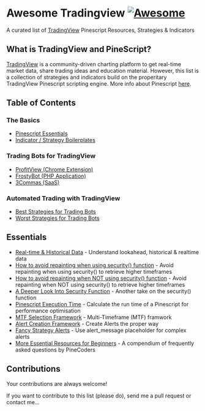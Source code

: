 # Awesome Tradingview [![Awesome](https://cdn.rawgit.com/sindresorhus/awesome/d7305f38d29fed78fa85652e3a63e154dd8e8829/media/badge.svg)](https://github.com/jtoy/awesome)
A curated list of [TradingView](https://www.tradingview.com/gopro/?share_your_love=nilux) Pinescript Resources, Strategies & Indicators

## What is TradingView and PineScript?

[TradingView](https://www.tradingview.com/gopro/?share_your_love=nilux) is a community-driven charting platform to get real-time market data, share trading ideas and education material.
However, this list is a collection of strategies and indicators build on the properitary TradingView Pinescript scripting engine.
More info about Pinescript [here](https://www.tradingview.com/pine-script-docs/en/v4/Introduction.html).

## Table of Contents

<!-- MarkdownTOC depth=4 -->
### The Basics
- [Pinescript Essentials](#github-essentials)
- [Indicator / Strategy Boilerplates](#github-frameworks)
### Trading Bots for TradingView
- [ProfitView (Chrome Extension)](#github-frameworks)
- [FrostyBot (PHP Application)](#github-frameworks)
- [3Commas (SaaS)](#github-frameworks)
### Automated Trading with TradingView
- [Best Strategies for Trading Bots](#github-functions)
- [Worst Strategies for Trading Bots](#github-functions)
<!-- /MarkdownTOC -->

<a name="github-essentials" />

## Essentials

* [Real-time & Historical Data](https://backtest-rookies.com/2017/06/23/tradingview-understanding-lookahead-historical-realtime-data/) - Understand lookahead, historical & realtime data
* [How to avoid repainting when using security() function](https://www.tradingview.com/script/cyPWY96u-How-to-avoid-repainting-when-using-security-PineCoders-FAQ/) - Avoid repainting when using security() to retrieve higher timeframes
* [How to avoid repainting when NOT using security() function](https://www.tradingview.com/script/s8kWs84i-How-to-avoid-repainting-when-NOT-using-security/) - Avoid repainting when NOT using security() to retrieve higher timeframes
* [A Deeper Look Into Security Function](https://docs.google.com/document/d/1HBoJVjb2wDpLnzKOlZalyFPXlUGMeMGVzZNzBTpv8cU/edit/) - Another take on the security() function
* [Pinescript Execution Time](https://www.tradingview.com/script/rRmrkRDr-Script-Stopwatch-PineCoders-FAQ/) - Calculate the run time of a Pinescript for performance optimisation
* [MTF Selection Framework](https://www.tradingview.com/script/90mqACUV-MTF-Selection-Framework-PineCoders-FAQ/) - Multi-Timeframe (MTF) framwork
* [Alert Creation Framework](https://www.tradingview.com/script/JpDlXzdD-Alert-Creation-Framework-PineCoders-FAQ/) - Create Alerts the proper way
* [Fancy Strategy Alerts](https://www.tradingview.com/script/biUvPKOz-Fancy-strategy-alerts-example-QuantNomad/) - Use alert_message placeholder for complex alerts
* [More Essential Resources for Beginners](https://www.pinecoders.com/faq_and_code/) - A compendium of frequently asked questions by PineCoders

<a name="#github-tutorials" />

<a name="#github-function" />

<a name="contributions" />

## Contributions

Your contributions are always welcome!

If you want to contribute to this list (please do), send me a pull request or contact me...
